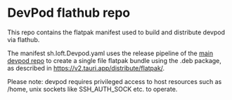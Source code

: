 # DevPod flathub repo

This repo contains the flatpak manifest used to build and distribute devpod via flathub.

The manifest sh.loft.Devpod.yaml uses the release pipeline of the [main devpod repo](https://github.com/loft-sh/devpod) to create a single file flatpak bundle using the .deb package, as described in https://v2.tauri.app/distribute/flatpak/.

Please note: devpod requires privileged access to host resources such as /home, unix sockets like SSH_AUTH_SOCK etc. to operate.
